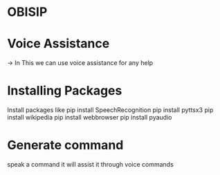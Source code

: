 # OBISIP
# Voice Assistance
-> In This we can use voice assistance for any help
# Installing Packages
Install packages like
pip install SpeechRecognition
pip install pyttsx3
pip install wikipedia
pip install webbrowser
pip install pyaudio
# Generate command
speak a command it will assist it through voice commands
